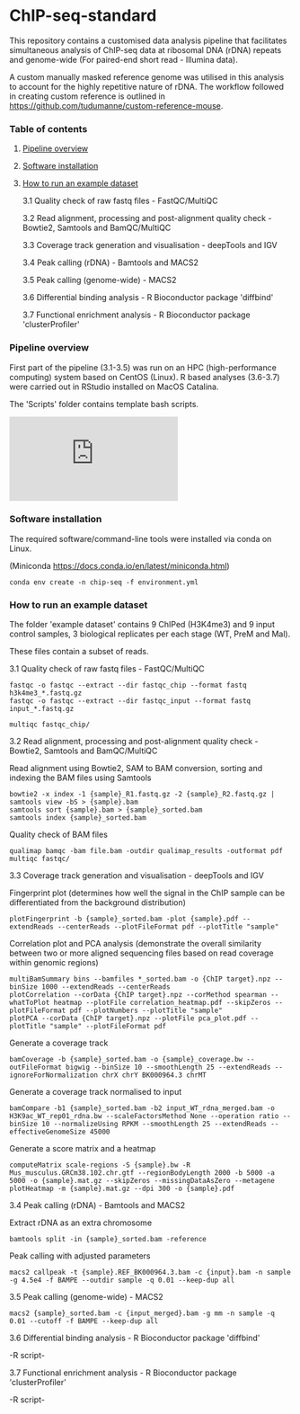 # ChIP-seq-standard

This repository contains a customised data analysis pipeline that facilitates simultaneous analysis of ChIP-seq data at ribosomal DNA (rDNA) repeats and genome-wide (For paired-end short read - Illumina data). 

A custom manually masked reference genome was utilised in this analysis to account for the highly repetitive nature of rDNA. The workflow followed in creating custom reference is outlined in https://github.com/tudumanne/custom-reference-mouse.

### Table of contents 
1. [Pipeline overview](#pipeline-overview)
2. [Software installation](#software-installation)
3. [How to run an example dataset](#how-to-run-an-example-dataset)
  
     3.1 Quality check of raw fastq files - FastQC/MultiQC
  
     3.2 Read alignment, processing and post-alignment quality check - Bowtie2, Samtools and BamQC/MultiQC

     3.3 Coverage track generation and visualisation - deepTools and IGV
  
     3.4 Peak calling (rDNA) - Bamtools and MACS2
  
     3.5 Peak calling (genome-wide) - MACS2
  
     3.6 Differential binding analysis - R Bioconductor package 'diffbind'
 
     3.7 Functional enrichment analysis - R Bioconductor package 'clusterProfiler'
  

### Pipeline overview

First part of the pipeline (3.1-3.5) was run on an HPC (high-performance computing) system based on CentOS (Linux). R based analyses (3.6-3.7) were carried out in RStudio installed on MacOS Catalina.

The 'Scripts' folder contains template bash scripts.


![alt text](https://github.com/tudumanne/ChIP-seq-standard/files/7881847/Picture.1.pdf)


### Software installation 

The required software/command-line tools were installed via conda on Linux. 

(Miniconda https://docs.conda.io/en/latest/miniconda.html)

```console
conda env create -n chip-seq -f environment.yml
```

### How to run an example dataset

The folder 'example dataset' contains 9 ChIPed (H3K4me3) and 9 input control samples, 3 biological replicates per each stage (WT, PreM and Mal).

These files contain a subset of reads.  
  
3.1 Quality check of raw fastq files - FastQC/MultiQC

```console
fastqc -o fastqc --extract --dir fastqc_chip --format fastq h3k4me3_*.fastq.gz
fastqc -o fastqc --extract --dir fastqc_input --format fastq input_*.fastq.gz

multiqc fastqc_chip/
```
3.2 Read alignment, processing and post-alignment quality check - Bowtie2, Samtools and BamQC/MultiQC

Read alignment using Bowtie2, SAM to BAM conversion, sorting and indexing the BAM files using Samtools

```console
bowtie2 -x index -1 {sample}_R1.fastq.gz -2 {sample}_R2.fastq.gz | samtools view -bS > {sample}.bam
samtools sort {sample}.bam > {sample}_sorted.bam
samtools index {sample}_sorted.bam
```

Quality check of BAM files

```console
qualimap bamqc -bam file.bam -outdir qualimap_results -outformat pdf
multiqc fastqc/
```

3.3 Coverage track generation and visualisation - deepTools and IGV

Fingerprint plot (determines how well the signal in the ChIP sample can be differentiated from the background distribution)

```console
plotFingerprint -b {sample}_sorted.bam -plot {sample}.pdf --extendReads --centerReads --plotFileFormat pdf --plotTitle "sample"
```

Correlation plot and PCA analysis (demonstrate the overall similarity between two or more aligned sequencing files based on read coverage within genomic regions)

```console
multiBamSummary bins --bamfiles *_sorted.bam -o {ChIP target}.npz --binSize 1000 --extendReads --centerReads
plotCorrelation --corData {ChIP target}.npz --corMethod spearman --whatToPlot heatmap --plotFile correlation_heatmap.pdf --skipZeros --plotFileFormat pdf --plotNumbers --plotTitle "sample"
plotPCA --corData {ChIP target}.npz --plotFile pca_plot.pdf --plotTitle "sample" --plotFileFormat pdf
```

Generate a coverage track 

```console
bamCoverage -b {sample}_sorted.bam -o {sample}_coverage.bw --outFileFormat bigwig --binSize 10 --smoothLength 25 --extendReads --ignoreForNormalization chrX chrY BK000964.3 chrMT 
```

Generate a coverage track normalised to input

```console
bamCompare -b1 {sample}_sorted.bam -b2 input_WT_rdna_merged.bam -o H3K9ac_WT_rep01_rdna.bw --scaleFactorsMethod None --operation ratio --binSize 10 --normalizeUsing RPKM --smoothLength 25 --extendReads --effectiveGenomeSize 45000 
```

Generate a score matrix and a heatmap

```console
computeMatrix scale-regions -S {sample}.bw -R Mus_musculus.GRCm38.102.chr.gtf --regionBodyLength 2000 -b 5000 -a 5000 -o {sample}.mat.gz --skipZeros --missingDataAsZero --metagene
plotHeatmap -m {sample}.mat.gz --dpi 300 -o {sample}.pdf
```


3.4 Peak calling (rDNA) - Bamtools and MACS2

Extract rDNA as an extra chromosome

```console
bamtools split -in {sample}_sorted.bam -reference
```

Peak calling with adjusted parameters

```console
macs2 callpeak -t {sample}.REF_BK000964.3.bam -c {input}.bam -n sample -g 4.5e4 -f BAMPE --outdir sample -q 0.01 --keep-dup all
```
  
3.5 Peak calling (genome-wide) - MACS2

```console
macs2 {sample}_sorted.bam -c {input_merged}.bam -g mm -n sample -q 0.01 --cutoff -f BAMPE --keep-dup all
```

3.6 Differential binding analysis - R Bioconductor package 'diffbind'

-R script-
 
3.7 Functional enrichment analysis - R Bioconductor package 'clusterProfiler'

-R script-
